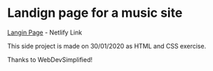 # Landign page for a music site

[Langin Page](landing-page-for-music-site.netlify.app) - Netlify Link

This side project is made on 30/01/2020 as HTML and CSS exercise.

Thanks to WebDevSimplified!

